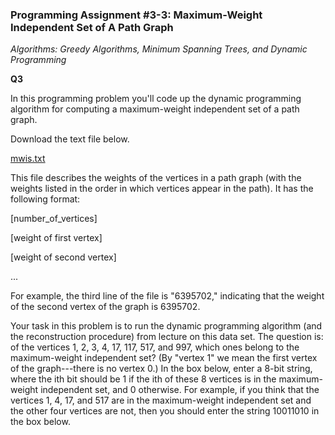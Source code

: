 ### Programming Assignment #3-3: Maximum-Weight Independent Set of A Path Graph 
 
*Algorithms: Greedy Algorithms, Minimum Spanning Trees, and Dynamic Programming*

**Q3**

In this programming problem you'll code up the dynamic programming algorithm for computing a maximum-weight independent set of a path graph.

Download the text file below.

[mwis.txt](mwis.txt)

This file describes the weights of the vertices in a path graph (with the weights listed in the order in which vertices appear in the path). It has the following format:

[number\_of\_vertices]

[weight of first vertex]

[weight of second vertex]

...

For example, the third line of the file is "6395702," indicating that the weight of the second vertex of the graph is 6395702.

Your task in this problem is to run the dynamic programming algorithm (and the reconstruction procedure) from lecture on this data set. The question is: of the vertices 1, 2, 3, 4, 17, 117, 517, and 997, which ones belong to the maximum-weight independent set? (By "vertex 1" we mean the first vertex of the graph---there is no vertex 0.) In the box below, enter a 8-bit string, where the ith bit should be 1 if the ith of these 8 vertices is in the maximum-weight independent set, and 0 otherwise. For example, if you think that the vertices 1, 4, 17, and 517 are in the maximum-weight independent set and the other four vertices are not, then you should enter the string 10011010 in the box below.

<!--
Ans: 10100110
-->